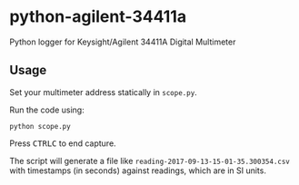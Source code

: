 # python-agilent-34411a
Python logger for Keysight/Agilent 34411A Digital Multimeter


## Usage

Set your multimeter address statically in `scope.py`.

Run the code using:

```
python scope.py
```

Press <kbd>CTRL</kbd><kbd>C</kbd> to end capture.

The script will generate a file like `reading-2017-09-13-15-01-35.300354.csv` with timestamps (in seconds) against readings, which are in SI units.
